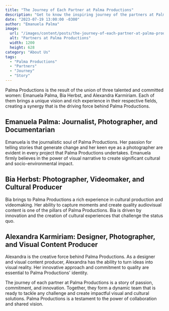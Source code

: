 ```yaml
---
title: "The Journey of Each Partner at Palma Productions"
description: "Get to know the inspiring journey of the partners at Palma Productions and how their experiences have shaped the company."
date: "2023-07-19 13:00:00 -0300"
author: "Emanuela Palma"
image:
  url: "/images/content/posts/the-journey-of-each-partner-at-palma-productions.jpg"
  alt: "Partners at Palma Productions"
  width: 1200
  height: 628
category: "About Us"
tags:
  - "Palma Productions"
  - "Partners"
  - "Journey"
  - "Story"
---
```


Palma Productions is the result of the union of three talented and committed women: Emanuela Palma, Bia Herbst, and Alexandra Karmiriam. Each of them brings a unique vision and rich experience in their respective fields, creating a synergy that is the driving force behind Palma Productions.

## Emanuela Palma: Journalist, Photographer, and Documentarian

Emanuela is the journalistic soul of Palma Productions. Her passion for telling stories that generate change and her keen eye as a photographer are evident in every project that Palma Productions undertakes. Emanuela firmly believes in the power of visual narrative to create significant cultural and socio-environmental impact.

## Bia Herbst: Photographer, Videomaker, and Cultural Producer

Bia brings to Palma Productions a rich experience in cultural production and videomaking. Her ability to capture moments and create quality audiovisual content is one of the pillars of Palma Productions. Bia is driven by innovation and the creation of cultural experiences that challenge the status quo.

## Alexandra Karmiriam: Designer, Photographer, and Visual Content Producer

Alexandra is the creative force behind Palma Productions. As a designer and visual content producer, Alexandra has the ability to turn ideas into visual reality. Her innovative approach and commitment to quality are essential to Palma Productions' identity.

The journey of each partner at Palma Productions is a story of passion, commitment, and innovation. Together, they form a dynamic team that is ready to tackle any challenge and create impactful visual and cultural solutions. Palma Productions is a testament to the power of collaboration and shared vision.
